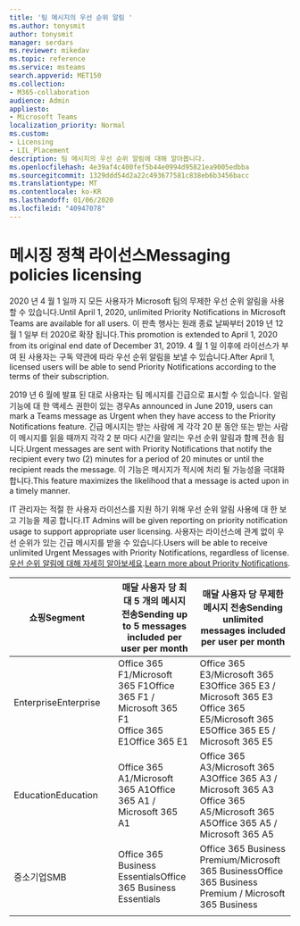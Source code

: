 ```yaml
---
title: '팀 메시지의 우선 순위 알림 '
ms.author: tonysmit
author: tonysmit
manager: serdars
ms.reviewer: mikedav
ms.topic: reference
ms.service: msteams
search.appverid: MET150
ms.collection:
- M365-collaboration
audience: Admin
appliesto:
- Microsoft Teams
localization_priority: Normal
ms.custom:
- Licensing
- LIL_Placement
description: 팀 메시지의 우선 순위 알림에 대해 알아봅니다.
ms.openlocfilehash: 4e39af4c400fef5b44e0994d95821ea9005edbba
ms.sourcegitcommit: 1329ddd54d2a22c493677581c838eb6b3456bacc
ms.translationtype: MT
ms.contentlocale: ko-KR
ms.lasthandoff: 01/06/2020
ms.locfileid: "40947078"
---
```

# <a name="messaging-policies-licensing"></a><span data-ttu-id="dfa8a-103">메시징 정책 라이선스</span><span class="sxs-lookup"><span data-stu-id="dfa8a-103">Messaging policies licensing</span></span>

<span data-ttu-id="dfa8a-104">2020 년 4 월 1 일까 지 모든 사용자가 Microsoft 팀의 무제한 우선 순위 알림을 사용할 수 있습니다.</span><span class="sxs-lookup"><span data-stu-id="dfa8a-104">Until April 1, 2020, unlimited Priority Notifications in Microsoft Teams are available for all users.</span></span> <span data-ttu-id="dfa8a-105">이 판촉 행사는 원래 종료 날짜부터 2019 년 12 월 1 일부 터 2020로 확장 됩니다.</span><span class="sxs-lookup"><span data-stu-id="dfa8a-105">This promotion is extended to April 1, 2020 from its original end date of December 31, 2019.</span></span> <span data-ttu-id="dfa8a-106">4 월 1 일 이후에 라이선스가 부여 된 사용자는 구독 약관에 따라 우선 순위 알림을 보낼 수 있습니다.</span><span class="sxs-lookup"><span data-stu-id="dfa8a-106">After April 1, licensed users will be able to send Priority Notifications according to the terms of their subscription.</span></span>

<span data-ttu-id="dfa8a-107">2019 년 6 월에 발표 된 대로 사용자는 팀 메시지를 긴급으로 표시할 수 있습니다. 알림 기능에 대 한 액세스 권한이 있는 경우</span><span class="sxs-lookup"><span data-stu-id="dfa8a-107">As announced in June 2019, users can mark a Teams message as Urgent when they have access to the Priority Notifications feature.</span></span> <span data-ttu-id="dfa8a-108">긴급 메시지는 받는 사람에 게 각각 20 분 동안 또는 받는 사람이 메시지를 읽을 때까지 각각 2 분 마다 시간을 알리는 우선 순위 알림과 함께 전송 됩니다.</span><span class="sxs-lookup"><span data-stu-id="dfa8a-108">Urgent messages are sent with Priority Notifications that notify the recipient every two (2) minutes for a period of 20 minutes or until the recipient reads the message.</span></span> <span data-ttu-id="dfa8a-109">이 기능은 메시지가 적시에 처리 될 가능성을 극대화 합니다.</span><span class="sxs-lookup"><span data-stu-id="dfa8a-109">This feature maximizes the likelihood that a message is acted upon in a timely manner.</span></span>

<span data-ttu-id="dfa8a-110">IT 관리자는 적절 한 사용자 라이선스를 지원 하기 위해 우선 순위 알림 사용에 대 한 보고 기능을 제공 합니다.</span><span class="sxs-lookup"><span data-stu-id="dfa8a-110">IT Admins will be given reporting on priority notification usage to support appropriate user licensing.</span></span> <span data-ttu-id="dfa8a-111">사용자는 라이선스에 관계 없이 우선 순위가 있는 긴급 메시지를 받을 수 있습니다.</span><span class="sxs-lookup"><span data-stu-id="dfa8a-111">Users will be able to receive unlimited Urgent Messages with Priority Notifications, regardless of license.</span></span> <span data-ttu-id="dfa8a-112">[우선 순위 알림에 대해 자세히 알아보세요](https://docs.microsoft.com/MicrosoftTeams/messaging-policies-in-teams).</span><span class="sxs-lookup"><span data-stu-id="dfa8a-112">[Learn more about Priority Notifications](https://docs.microsoft.com/MicrosoftTeams/messaging-policies-in-teams).</span></span>

|<span data-ttu-id="dfa8a-113">쇼핑</span><span class="sxs-lookup"><span data-stu-id="dfa8a-113">Segment</span></span>| |<span data-ttu-id="dfa8a-114">매달 사용자 당 최대 5 개의 메시지 전송</span><span class="sxs-lookup"><span data-stu-id="dfa8a-114">Sending up to 5 messages included per user per month</span></span>| <span data-ttu-id="dfa8a-115">매달 사용자 당 무제한 메시지 전송</span><span class="sxs-lookup"><span data-stu-id="dfa8a-115">Sending unlimited messages included per user per month</span></span>|
|---|---|---|---|
|<span data-ttu-id="dfa8a-116">Enterprise</span><span class="sxs-lookup"><span data-stu-id="dfa8a-116">Enterprise</span></span>||<span data-ttu-id="dfa8a-117">Office 365 F1/Microsoft 365 F1</span><span class="sxs-lookup"><span data-stu-id="dfa8a-117">Office 365 F1 / Microsoft 365 F1</span></span><br> <span data-ttu-id="dfa8a-118">Office 365 E1</span><span class="sxs-lookup"><span data-stu-id="dfa8a-118">Office 365 E1</span></span> | <span data-ttu-id="dfa8a-119">Office 365 E3/Microsoft 365 E3</span><span class="sxs-lookup"><span data-stu-id="dfa8a-119">Office 365 E3 / Microsoft 365 E3</span></span> <br><span data-ttu-id="dfa8a-120">Office 365 E5/Microsoft 365 E5</span><span class="sxs-lookup"><span data-stu-id="dfa8a-120">Office 365 E5 / Microsoft 365 E5</span></span>
|<span data-ttu-id="dfa8a-121">Education</span><span class="sxs-lookup"><span data-stu-id="dfa8a-121">Education</span></span> ||<span data-ttu-id="dfa8a-122">Office 365 A1/Microsoft 365 A1</span><span class="sxs-lookup"><span data-stu-id="dfa8a-122">Office 365 A1 / Microsoft 365 A1</span></span>|<span data-ttu-id="dfa8a-123">Office 365 A3/Microsoft 365 A3</span><span class="sxs-lookup"><span data-stu-id="dfa8a-123">Office 365 A3 / Microsoft 365 A3</span></span><br> <span data-ttu-id="dfa8a-124">Office 365 A5/Microsoft 365 A5</span><span class="sxs-lookup"><span data-stu-id="dfa8a-124">Office 365 A5 / Microsoft 365 A5</span></span>
|<span data-ttu-id="dfa8a-125">중소기업</span><span class="sxs-lookup"><span data-stu-id="dfa8a-125">SMB</span></span>       ||<span data-ttu-id="dfa8a-126">Office 365 Business Essentials</span><span class="sxs-lookup"><span data-stu-id="dfa8a-126">Office 365 Business Essentials</span></span>|<span data-ttu-id="dfa8a-127">Office 365 Business Premium/Microsoft 365 Business</span><span class="sxs-lookup"><span data-stu-id="dfa8a-127">Office 365 Business Premium / Microsoft 365 Business</span></span>|
|||||

<!-- |Government| | |
||GCC|Office 365 F1 / Microsoft 365 F1<br> Microsoft 365 G1|Office 365 G3 / Microsoft 365 G3 <br> Microsoft 365 G5|
||GCC-High| Office 365 F1 / Microsoft 365 F1<br> Office 365 G1| Office 365 G3 / Microsoft 365 G3 Microsoft 365 G5|
||DoD| Office 365 F1 / Microsoft 365 F1<br>Office 365 G1|Office 365 G3 / Microsoft 365 G3| -->
